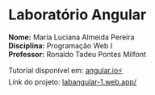# Laboratório Angular

**Nome:** Maria Luciana Almeida Pereira <br>
**Disciplina:** Programação Web I <br>
**Professor:** Ronaldo Tadeu Pontes Milfont

Tutorial disponível em: [ angular.io⚡️](https://angular.io/start) <br>
Link do projeto: [ labangular-1.web.app/ ](https://labangular-1.web.app/)